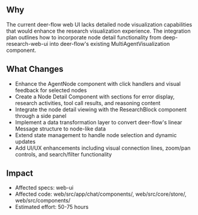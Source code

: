 ## Why
The current deer-flow web UI lacks detailed node visualization capabilities that would enhance the research visualization experience. The integration plan outlines how to incorporate node detail functionality from deep-research-web-ui into deer-flow's existing MultiAgentVisualization component.

## What Changes
- Enhance the AgentNode component with click handlers and visual feedback for selected nodes
- Create a Node Detail Component with sections for error display, research activities, tool call results, and reasoning content
- Integrate the node detail viewing with the ResearchBlock component through a side panel
- Implement a data transformation layer to convert deer-flow's linear Message structure to node-like data
- Extend state management to handle node selection and dynamic updates
- Add UI/UX enhancements including visual connection lines, zoom/pan controls, and search/filter functionality

## Impact
- Affected specs: web-ui
- Affected code: web/src/app/chat/components/, web/src/core/store/, web/src/components/
- Estimated effort: 50-75 hours